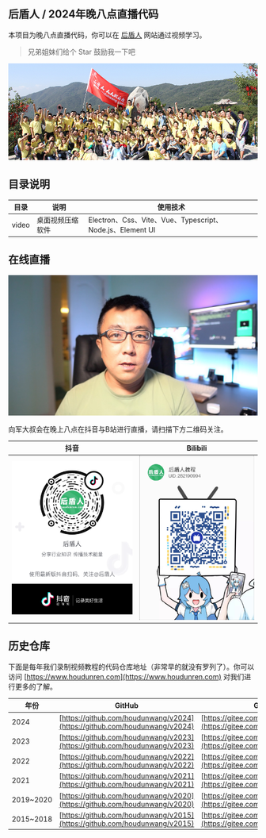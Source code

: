 ## 后盾人 / 2024年晚八点直播代码

本项目为晚八点直播代码，你可以在 [后盾人](https://gitee.com/link?target=https%3A%2F%2Fwww.houdunren.com) 网站通过视频学习。

> 兄弟姐妹们给个 Star 鼓励我一下吧



![IMG_7099](./assets/IMG_7099.jpeg)



## 目录说明

| 目录  | 说明             | 使用技术                                                  |
| ----- | ---------------- | --------------------------------------------------------- |
| video | 桌面视频压缩软件 | Electron、Css、Vite、Vue、Typescript、Node.js、Element UI |



## 在线直播

![image-20210216220804022](./assets/xj.jpg)



向军大叔会在晚上八点在抖音与B站进行直播，请扫描下方二维码关注。

| 抖音                                            | Bilibili                                         |
| ----------------------------------------------- | ------------------------------------------------ |
| ![image-20210216220804022](./assets/douyin.png) | ![image-20210216220804022](./assets/bilibli.jpg) |




## 历史仓库

下面是每年我们录制视频教程的代码仓库地址（非常早的就没有罗列了）。你可以访问 [https://www.houdunren.com](https://www.houdunren.com) 对我们进行更多的了解。

| 年份      | GitHub                                                       | Gitee                                                        |
| --------- | ------------------------------------------------------------ | ------------------------------------------------------------ |
| 2024      | [https://github.com/houdunwang/v2024](https://github.com/houdunwang/v2024) | [https://gitee.com/houdunren/v2024](https://gitee.com/houdunren/v2024) |
| 2023      | [https://github.com/houdunwang/v2023](https://github.com/houdunwang/v2023) | [https://gitee.com/houdunren/v2023](https://gitee.com/houdunren/v2023) |
| 2022      | [https://github.com/houdunwang/v2022](https://github.com/houdunwang/v2022) | [https://gitee.com/houdunren/v2022](https://gitee.com/houdunren/v2022) |
| 2021      | [https://github.com/houdunwang/v2021](https://github.com/houdunwang/v2021) | [https://gitee.com/houdunren/v2021](https://gitee.com/houdunren/v2021) |
| 2019~2020 | [https://github.com/houdunwang/v2020](https://github.com/houdunwang/v2020) | [https://gitee.com/houdunren/v2020](https://gitee.com/houdunren/v2020) |
| 2015~2018 | [https://github.com/houdunwang/v2015](https://github.com/houdunwang/v2015) | [https://gitee.com/houdunren/v2015](https://gitee.com/houdunren/v2015) |



